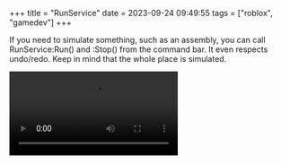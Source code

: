 +++
title = "RunService"
date = 2023-09-24 09:49:55
tags = ["roblox", "gamedev"]
+++

If you need to simulate something, such as an assembly, you can call
RunService:Run() and :Stop() from the command bar. It even respects undo/redo.
Keep in mind that the whole place is simulated.

![](00.mp4)
